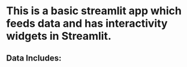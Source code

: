# This is a basic streamlit app which feeds data and has interactivity widgets in Streamlit. 

## Data Includes:
